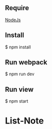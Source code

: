 ## Require

[NodeJs](https://nodejs.org/en/)

## Install

$ npm install

## Run webpack

$ npm run dev 

## Run view

$ npm start
# List-Note
